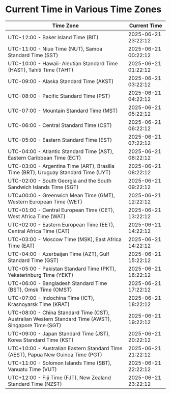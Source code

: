 # Current Time in Various Time Zones

| Time Zone | Current Time |
|-----------|--------------|
| UTC-12:00 - Baker Island Time (BIT) | 2025-06-21 23:22:12 |
| UTC-11:00 - Niue Time (NUT), Samoa Standard Time (SST) | 2025-06-21 00:22:12 |
| UTC-10:00 - Hawaii-Aleutian Standard Time (HAST), Tahiti Time (TAHT) | 2025-06-21 01:22:12 |
| UTC-09:00 - Alaska Standard Time (AKST) | 2025-06-21 03:22:12 |
| UTC-08:00 - Pacific Standard Time (PST) | 2025-06-21 04:22:12 |
| UTC-07:00 - Mountain Standard Time (MST) | 2025-06-21 05:22:12 |
| UTC-06:00 - Central Standard Time (CST) | 2025-06-21 06:22:12 |
| UTC-05:00 - Eastern Standard Time (EST) | 2025-06-21 07:22:12 |
| UTC-04:00 - Atlantic Standard Time (AST), Eastern Caribbean Time (ECT) | 2025-06-21 08:22:12 |
| UTC-03:00 - Argentina Time (ART), Brasília Time (BRT), Uruguay Standard Time (UYT) | 2025-06-21 08:22:12 |
| UTC-02:00 - South Georgia and the South Sandwich Islands Time (SGT) | 2025-06-21 09:22:12 |
| UTC±00:00 - Greenwich Mean Time (GMT), Western European Time (WET) | 2025-06-21 12:22:12 |
| UTC+01:00 - Central European Time (CET), West Africa Time (WAT) | 2025-06-21 13:22:12 |
| UTC+02:00 - Eastern European Time (EET), Central Africa Time (CAT) | 2025-06-21 14:22:12 |
| UTC+03:00 - Moscow Time (MSK), East Africa Time (EAT) | 2025-06-21 14:22:12 |
| UTC+04:00 - Azerbaijan Time (AZT), Gulf Standard Time (GST) | 2025-06-21 15:22:12 |
| UTC+05:00 - Pakistan Standard Time (PKT), Yekaterinburg Time (YEKT) | 2025-06-21 16:22:12 |
| UTC+06:00 - Bangladesh Standard Time (BST), Omsk Time (OMST) | 2025-06-21 17:22:12 |
| UTC+07:00 - Indochina Time (ICT), Krasnoyarsk Time (KRAT) | 2025-06-21 18:22:12 |
| UTC+08:00 - China Standard Time (CST), Australian Western Standard Time (AWST), Singapore Time (SGT) | 2025-06-21 19:22:12 |
| UTC+09:00 - Japan Standard Time (JST), Korea Standard Time (KST) | 2025-06-21 20:22:12 |
| UTC+10:00 - Australian Eastern Standard Time (AEST), Papua New Guinea Time (PGT) | 2025-06-21 21:22:12 |
| UTC+11:00 - Solomon Islands Time (SBT), Vanuatu Time (VUT) | 2025-06-21 22:22:12 |
| UTC+12:00 - Fiji Time (FJT), New Zealand Standard Time (NZST) | 2025-06-21 23:22:12 |
